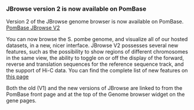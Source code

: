 ### JBrowse version 2 is now available on PomBase
<!-- pombase_flags: frontpage -->
<!-- newsfeed_thumbnail: pombase-logo-32x32px.png -->

Version 2 of the JBrowse genome browser is now available on PomBase.  
[PomBase JBrowse V2](https://www.pombase.org/jbrowse2/?session=local-JWpCwnCeYbRXMEjEe5pU7)

You can now browse the S. pombe genome, and visualize all of our hosted datasets, 
in a new, nicer interface. JBrowse V2 possesses several new features, such as the possibility
to show regions of different chromosomes in the same view, the ability to toggle on or off the
display of the forward, reverse and translation sequences for the reference sequence track, 
and the support of Hi-C data. You can find the complete list of new features on [this page](https://jbrowse.org/jb2/features/)
 
Both the old (V1) and the new versions of JBrowse are linked to from the PomBase front page 
and at the top of the Genome browser widget on the gene pages. 
